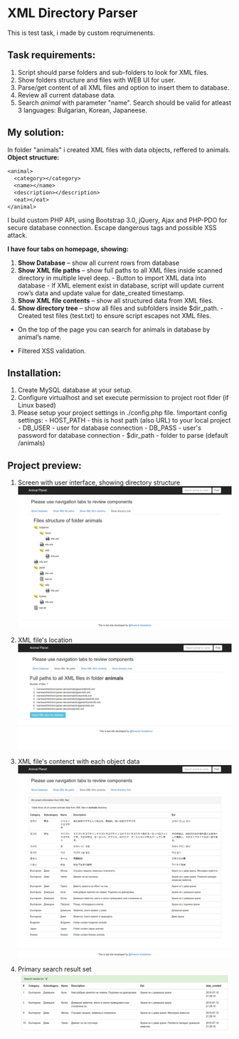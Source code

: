 # XML Directory Parser

This is test task, i made by custom reqruimenents. 

Task requirements:
-------------
  1. Script should parse folders and sub-folders to look for XML files.
  2. Show folders structure and files with WEB UI for user.
  3. Parse/get content of all XML files and option to insert them to database.
  4. Review all current database data.
  5. Search *animal* with parameter "name". Search should be valid for atleast 3 languages: Bulgarian, Korean, Japaneese.


My solution:
------------
  In folder "animals" i created XML files with data objects, reffered to animals. 
  __Object structure:__
  ```
  <animal>
    <category></category>
    <name></name>
    <description></description>
    <eat></eat>
  </animal>
  ```
  
  I build custom PHP API, using Bootstrap 3.0, jQuery, Ajax and PHP-PDO for secure database connection. Escape dangerous tags and possible XSS attack.
  
  __I have four tabs on homepage, showing:__
  1. __Show Database__ – show all current rows from database
  2. __Show XML file paths__ – show full paths to all XML files inside scanned directory in multiple level deep.
    - Button to import XML data into database
    - If XML <name> element exist in database, script will update current row’s data and update value for date_created timestamp.
  3. __Show XML file contents__ – show all structured data from XML files.
  4. __Show directory tree__ – show all files and subfolders inside $dir_path.
    - Created test files (test.txt) to ensure script escapes not XML files.

  * On the top of the page you can search for animals in database by animal’s name.
  
  * Filtered XSS validation.


Installation:
-------------
  1. Create MySQL database at your setup.
  2. Configure virtualhost and set execute permission to project root flder (if Linux based)
  3. Please setup your project settings in ./config.php file.
    !important config settings:
    - HOST_PATH - this is host path (also URL) to your local project
    - DB_USER - user for database connection
    - DB_PASS - user's password for database connection
    - $dir_path - folder to parse (default /animals)
  


Project preview:
----------------
  1. Screen with user interface, showing directory structure
  ![alt tag](/docs/git-images/directory-structure.png?raw=true "Directory structure")

  2. XML file's location
  ![alt tag](/docs/git-images/xml-files-location.png?raw=true "XML files location")

  3. XML file's contenct with each object data
  ![alt tag](/docs/git-images/xml-file-content.png?raw=true "XML files content")
  
  4. Primary search result set
  ![alt tag](/docs/git-images/search-results.png?raw=true "Primary search result")
